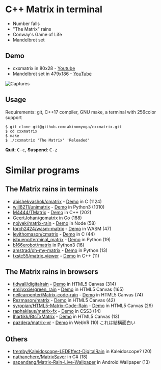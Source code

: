 # C++ Matrix in terminal

- Number falls
- "The Matrix" rains
- Conway's Game of Life
- Mandelbrot set

## Demo

- cxxmatrix in 80x28 - [Youtube](https://www.youtube.com/watch?v=DeKuT8txldc)
- Mandelbrot set in 479x186 - [YouTube](https://www.youtube.com/watch?v=RtMy4ltebKw)

![Captures](https://raw.githubusercontent.com/wiki/akinomyoga/cxxmatrix/images/cxxmatrix-version01sA.gif)

## Usage

Requirements: git, C++17 compiler, GNU make, a terminal with 256color support

```console
$ git clone git@github.com:akinomyoga/cxxmatrix.git
$ cd cxxmatrix
$ make
$ ./cxxmatrix 'The Matrix' 'Reloaded'
```

**Quit**: <kbd>C-c</kbd>, **Suspend**: <kbd>C-z</kbd>

# Similar programs

## The Matrix rains in terminals

- [abishekvashok/cmatrix](https://github.com/abishekvashok/cmatrix) - [Demo](https://github.com/abishekvashok/cmatrix#screencasts) in C (1124)
- [will8211/unimatrix](https://github.com/will8211/unimatrix) - [Demo](https://github.com/will8211/unimatrix#screenshots) in Python3 (1010)
- [M4444/TMatrix](https://github.com/M4444/TMatrix) - [Demo](https://github.com/M4444/TMatrix#how-it-looks) in C++ (202)
- [GeertJohan/gomatrix](https://github.com/GeertJohan/gomatrix) in Go (188)
- [nojvek/matrix-rain](https://github.com/nojvek/matrix-rain) - [Demo](https://github.com/nojvek/matrix-rain#screenshots) in Node (58)
- [torch2424/wasm-matrix](https://github.com/torch2424/wasm-matrix) - [Demo](https://github.com/torch2424/wasm-matrix#wasm-matrix) in WASM (47)
- [levithomason/cmatrix](https://github.com/levithomason/cmatrix) - [Demo](https://github.com/levithomason/cmatrix#cmatrix) in C (44)
- [jsbueno/terminal_matrix](https://github.com/jsbueno/terminal_matrix) - [Demo](https://github.com/jsbueno/terminal_matrix#python-script-to-simulate-the-matrix-screensaver-effect-in-a-posix-terminal) in Python (19)
- [b166erobot/matrix](https://github.com/b166erobot/matrix) in Python3 (16)
- [amstrad/oh-my-matrix](https://github.com/amstrad/oh-my-matrix) - [Demo](https://github.com/amstrad/oh-my-matrix/blob/master/oh-my-matrix.gif) in Python (13)
- [txstc55/matrix_viewer](https://github.com/txstc55/matrix_viewer) - [Demo](https://github.com/txstc55/matrix_viewer#matrix-viewer) in C++ (11)

## The Matrix rains in browsers

- [tidwall/digitalrain](https://github.com/tidwall/digitalrain) - [Demo](https://tidwall.com/digitalrain/) in HTML5 Canvas (314)
- [emilyxxie/green_rain](https://github.com/emilyxxie/green_rain#matrix-digital-rain) - [Demo](http://xie-emily.com/generative_art/green_rain.html) in HTML5 Canvas (165)
- [neilcarpenter/Matrix-code-rain](https://github.com/neilcarpenter/Matrix-code-rain) - [Demo](http://neilcarpenter.com/demos/canvas/matrix/) in HTML5 Canvas (74)
- [Rezmason/matrix](https://github.com/Rezmason/matrix) - [Demo](https://rezmason.github.io/matrix/) in HTML5 Canvas (42)
- [syropian/HTML5-Matrix-Code-Rain](https://github.com/syropian/HTML5-Matrix-Code-Rain) - [Demo](https://codepen.io/syropian/pen/bLzAi) in HTML5 Canvas (29)
- [raphaklaus/matrix-fx](https://github.com/raphaklaus/matrix-fx) - [Demo](https://raphaklaus.com/matrix-fx/) in CSS3 (14)
- [lhartikk/BtcTxMatrix](https://github.com/lhartikk/BtcTxMatrix) - [Demo](http://lhartikk.github.io/btctxmatrix/) in HTML5 Canvas (13)
- [pazdera/matrix-vr](https://github.com/pazdera/matrix-vr) - [Demo](https://radek.io/matrix-vr/) in WebVR (10) これは結構面白い

## Others

- [tremby/Kaleidoscope-LEDEffect-DigitalRain](https://github.com/tremby/Kaleidoscope-LEDEffect-DigitalRain) in Kaleidoscope? (20)
- [nathanchere/MatrixSaver](https://github.com/nathanchere/MatrixSaver) in C# (18)
- [sapandang/Matrix-Rain-Live-Wallpaper](https://github.com/sapandang/Matrix-Rain-Live-Wallpaper) in Android Wallpaper (13)
